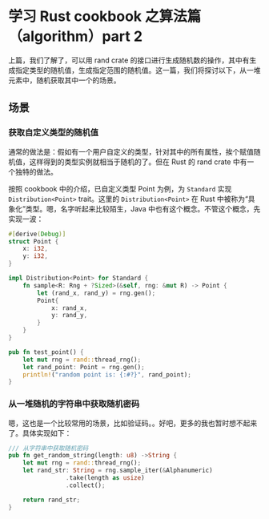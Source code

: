 # 学习 Rust cookbook 之算法篇（algorithm）part 2
上篇，我们了解了，可以用 rand crate 的接口进行生成随机数的操作，其中有生成指定类型的随机值，生成指定范围的随机值。这一篇，我们将探讨以下，从一堆元素中，随机获取其中一个的场景。

## 场景
### 获取自定义类型的随机值
通常的做法是：假如有一个用户自定义的类型，针对其中的所有属性，挨个赋值随机值，这样得到的类型实例就相当于随机的了。但在 Rust 的 rand crate 中有一个独特的做法。

按照 cookbook 中的介绍，已自定义类型 Point 为例，为 `Standard` 实现 `Distribution<Point>` trait。这里的 `Distribution<Point>` 在 Rust 中被称为“具象化”类型。嗯，名字听起来比较陌生，Java 中也有这个概念。不管这个概念，先实现一波：

```rust
#[derive(Debug)]
struct Point {
    x: i32,
    y: i32,
}

impl Distribution<Point> for Standard {
    fn sample<R: Rng + ?Sized>(&self, rng: &mut R) -> Point {
        let (rand_x, rand_y) = rng.gen();
        Point{
            x: rand_x,
            y: rand_y,
        }
    }
}

pub fn test_point() {
    let mut rng = rand::thread_rng();
    let rand_point: Point = rng.gen();
    println!("random point is: {:#?}", rand_point);
}
```

### 从一堆随机的字符串中获取随机密码
嗯，这也是一个比较常用的场景，比如验证码。。好吧，更多的我也暂时想不起来了。具体实现如下：

```rust
/// 从字符串中获取随机密码
pub fn get_random_string(length: u8) ->String {
    let mut rng = rand::thread_rng();
    let rand_str: String = rng.sample_iter(&Alphanumeric)
                .take(length as usize)
                .collect();

    return rand_str;
}
```



